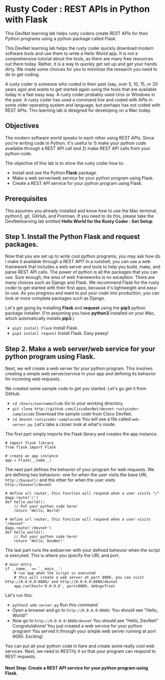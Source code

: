 # Rusty Coder : REST APIs in Python with Flask

This DevNet learning lab helps rusty coders create REST APIs for their Python programs using a python package called Flask.

This DevNet learning lab helps the rusty coder quickly download modern software tools and use them to write a Hello World app. It is not a comprehensive tutorial about the tools, as there are many free resources out there today. Rather, it is a way to quickly get set up and get your hands dirty. We made some choices for you to minimize the research you need to do to get coding.

A rusty coder is someone who coded in their past (say, over 5, 10, 15, or 20 years ago) and wants to get started again using the tools that are available today in a fast easy way. A rusty coder probably used Unix or Windows in the past. A rusty coder has used a command line and coded with APIs in some older operating system and language, but perhaps has not coded with REST APIs. This learning lab is designed for developing on a Mac today.

## Objectives

The modern software world speaks to each other using REST APIs. Since you're writing code in Python, it's useful to 1) make your python code available through a REST API call and 2) make REST API calls from your python code.

The objective of this lab is to show the rusty coder how to:

* Install and use the Python **Flask** package.
* Make a web server/web service for your python program using Flask.
* Create a REST API service for your python program using Flask.

## Prerequisites

This assumes you already installed and know how to use the Mac terminal, python3, git, GitHub, and Postman. If you need to do this, please take the DevNetlearning lab entitled **Hello World for the Rusty Coder : Get Setup**.

## Step 1. Install the Python **Flask** and **request** packages.

Now that you are set up to write cool python programs, you may ask how do I make it available through a REST API? In a nutshell, you can use a web framework that includes a web server and tools to help you build, make, and parse REST API calls. The power of python is all the packages that you can use. Sure enough, the area of web frameworks is no exception. There are many choices such as Django and Flask. We recommend Flask for the rusty coder to get started with their first apps, because it's lightweight and easy-to-use. As you progress and want to put your code into production, you can look at more complete packages such as Django.

Let's get going by installing **Flask** and **request** using the **pip3** python package installer. (I'm assuming you have **python3** installed on your Mac, which automatically installs **pip3**.)
* `pip3 install Flask` Install Flask.
* `pip3 install request` Install Flask.
Easy peasy!

## Step 2. Make a web server/web service for your python program using Flask.

Next, we will create a web server for your python program. This involves creating a simple web server/service in your app and defining its behavior for incoming web requests.

We created some sample code to get you started. Let's go get it from GitHub.

* `cd /Users/username/Code` Go to your working directory.
* `git clone http://github.com/CiscoDevNet/devnet-rustycoder-samplecode` Download the sample code from Cisco DevNet.
* `cd devnet-rustycoder-samplecode`
You will see a file called `web-server.py`. Let's take a closer look at what's inside.

The first part simply imports the Flask library and creates the app instance.
```
# import flask library
from flask import Flask

# create an app instance
app = Flask(__name__)
```

The next part defines the behavior of your program for web requests. We are defining two behaviors- one for when the user visits the base URL `http://baseurl/` and the other for when the user visits `http://baseurl/devnet`
```
# define url router, this function will respond when a user visits "/"
@app.route('/')
def hello_world():
    // Put your python code here!
    return 'Hello, World!'

# define url router, this function will respond when a user visits "/devnet"
@app.route('/devnet')
def hello_world():
    // Put your python code here!
    return 'Hello, DevNet!'
```

The last part runs the webserver with your defined behavior when the script is executed. This is where you specify the URL and port.
```
# main entry
if __name__ == '__main__':
    # run app when the script is executed
    # this will create a web server at port 8080, you can visit http://0.0.0.0:8080/ and http://0.0.0.0:8080/devnet
    app.run(host='0.0.0.0', port=8080, debug=True)
```

Let's run this.

* `python3 web-server.py` Run this command
* Open a browser and go to `http://0.0.0.0:8080/` You should see "Hello, World!"
* Now go to `http://0.0.0.0:8080/devnet` You should see "Hello, DevNet!"
Congratulations! You just created a web service for your python program! You served it through your simple web server running at port 8080. Exciting!

You can put all your python code in here and create some really cool web services. Next, we need to RESTify it so that your program can respond to REST requests.

#### Next Step: Create a REST API service for your python program using Flask.
